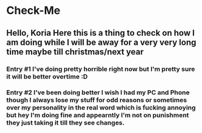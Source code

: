 # Check-Me
## Hello, Koria Here this is a thing to check on how I am doing while I will be away for a very very long time maybe till christmas/next year 
### Entry #1 I've doing pretty horrible right now but I'm pretty sure it will be better overtime :D

### Entry #2 I've been doing better I wish I had my PC and Phone though I always lose my stuff for odd reasons or sometimes over my personality in the real word which is fucking annoying but hey I'm doing fine and appearntly I'm not on punishment they just taking it till they see changes.

